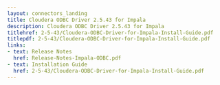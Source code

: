 ```yaml
---
layout: connectors_landing
title: Cloudera ODBC Driver 2.5.43 for Impala
description: Cloudera ODBC Driver 2.5.43 for Impala
titlehref: 2-5-43/Cloudera-ODBC-Driver-for-Impala-Install-Guide.pdf
titlepdf: 2-5-43/Cloudera-ODBC-Driver-for-Impala-Install-Guide.pdf
links:
- text: Release Notes
  href: Release-Notes-Impala-ODBC.pdf
- text: Installation Guide
  href: 2-5-43/Cloudera-ODBC-Driver-for-Impala-Install-Guide.pdf
---
```

